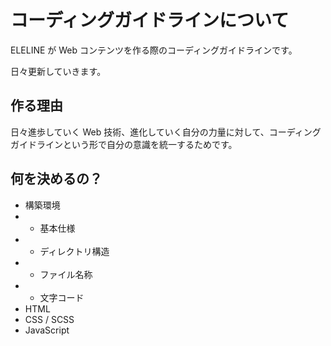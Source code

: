 # コーディングガイドラインについて

ELELINE が Web コンテンツを作る際のコーディングガイドラインです。

日々更新していきます。

## 作る理由

日々進歩していく Web 技術、進化していく自分の力量に対して、コーディングガイドラインという形で自分の意識を統一するためです。

## 何を決めるの？

- 構築環境
- - 基本仕様
- - ディレクトリ構造
- - ファイル名称
- - 文字コード
- HTML
- CSS / SCSS
- JavaScript
